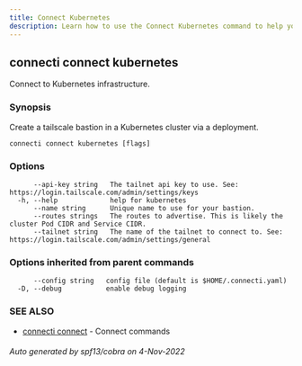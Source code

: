 ```yaml
---
title: Connect Kubernetes
description: Learn how to use the Connect Kubernetes command to help you create, manage, and destroy private subnet connections.
---
```

## connecti connect kubernetes

Connect to Kubernetes infrastructure.

### Synopsis

Create a tailscale bastion in a Kubernetes cluster via a deployment.

```
connecti connect kubernetes [flags]
```

### Options

```
      --api-key string   The tailnet api key to use. See: https://login.tailscale.com/admin/settings/keys
  -h, --help             help for kubernetes
      --name string      Unique name to use for your bastion.
      --routes strings   The routes to advertise. This is likely the cluster Pod CIDR and Service CIDR.
      --tailnet string   The name of the tailnet to connect to. See: https://login.tailscale.com/admin/settings/general
```

### Options inherited from parent commands

```
      --config string   config file (default is $HOME/.connecti.yaml)
  -D, --debug           enable debug logging
```

### SEE ALSO

* [connecti connect](/docs/connect)	 - Connect commands

###### Auto generated by spf13/cobra on 4-Nov-2022
